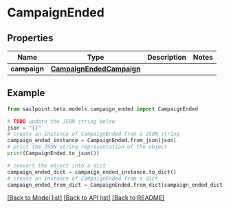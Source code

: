 # CampaignEnded


## Properties

Name | Type | Description | Notes
------------ | ------------- | ------------- | -------------
**campaign** | [**CampaignEndedCampaign**](CampaignEndedCampaign.md) |  | 

## Example

```python
from sailpoint.beta.models.campaign_ended import CampaignEnded

# TODO update the JSON string below
json = "{}"
# create an instance of CampaignEnded from a JSON string
campaign_ended_instance = CampaignEnded.from_json(json)
# print the JSON string representation of the object
print(CampaignEnded.to_json())

# convert the object into a dict
campaign_ended_dict = campaign_ended_instance.to_dict()
# create an instance of CampaignEnded from a dict
campaign_ended_from_dict = CampaignEnded.from_dict(campaign_ended_dict)
```
[[Back to Model list]](../README.md#documentation-for-models) [[Back to API list]](../README.md#documentation-for-api-endpoints) [[Back to README]](../README.md)



